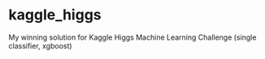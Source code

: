 kaggle_higgs
============

My winning solution for Kaggle Higgs Machine Learning Challenge (single classifier, xgboost)
